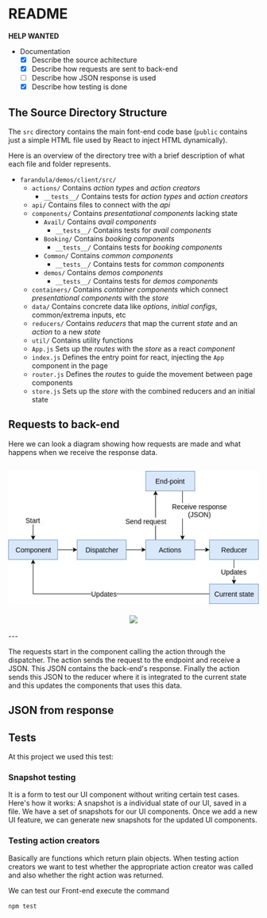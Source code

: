 # README

**HELP WANTED**

- Documentation
	- [x] Describe the source achitecture
	- [x] Describe how requests are sent to back-end
	- [ ] Describe how JSON response is used
	- [x] Describe how testing is done

## The Source Directory Structure

The `src` directory contains the main font-end code base (`public` contains just a simple HTML file used by React
to inject HTML dynamically).

Here is an overview of the directory tree with a brief description of what each file and folder represents.

- `farandula/demos/client/src/`
    - `actions/`
        Contains *action types* and *action creators*
        - `__tests__/` Contains tests for *action types* and *action creators*
    - `api/` Contains files to connect with the *api*
    - `components/` Contains *presentational components* lacking state
        - `Avail/` Contains *avail components*
          - `__tests__/` Contains tests for *avail components*
        - `Booking/` Contains *booking components*
          - `__tests__/` Contains tests for *booking components*
        - `Common/` Contains *common components*
          - `__tests__/` Contains tests for *common components*
        - `demos/` Contains *demos components*
          - `__tests__/` Contains tests for *demos components*
    - `containers/` Contains *container components* which connect *presentational components* with the *store*
    - `data/` Contains concrete data like *options*, *initial configs*, common/extrema inputs, etc
    - `reducers/` Contains *reducers* that map the current *state* and an *action* to a new *state*
    - `util/` Contains utility functions
    - `App.js` Sets up the *routes* with the *store* as a react *component*
    - `index.js` Defines the entry point for react, injecting the `App` component in the page
    - `router.js` Defines the *routes* to guide the movement between page components
    - `store.js` Sets up the *store* with the combined reducers and an initial state

## Requests to back-end

Here we can look a diagram showing how requests are made and what happens when we receive the response data.

![Screenshot](Diagram_calls.jpg)
---
<p align="center"><img src="Diagram_calls" /></p>
---

The requests start in the component calling the action through the dispatcher. The action sends the request to the endpoint and receive a JSON. This JSON contains the back-end's response. Finally the action sends this JSON to the reducer where it is integrated to the current state and this updates the components that uses this data.

## JSON from response


## Tests

At this project we used this test: 

### Snapshot testing 

It is a form to test our UI component without writing certain test cases. Here's how it works: A snapshot is a individual state of our UI, saved in a file. We have a set of snapshots for our UI components. Once we add a new UI feature, we can generate new snapshots for the updated UI components.

### Testing action creators

Basically are functions which return plain objects. When testing action creators we want to test whether the appropriate action creator was called and also whether the right action was returned.

We can test our Front-end execute the command 

```
npm test
```